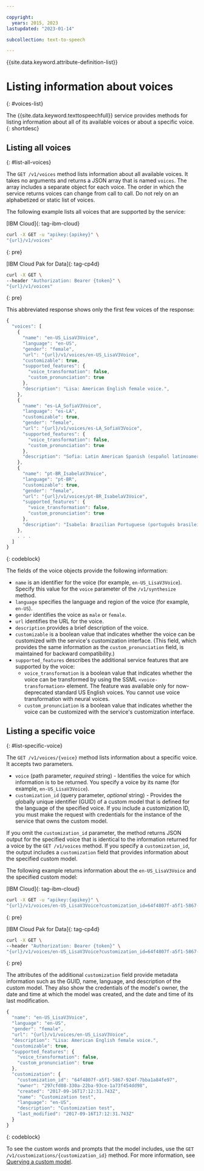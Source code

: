```yaml
---

copyright:
  years: 2015, 2023
lastupdated: "2023-01-14"

subcollection: text-to-speech

---
```


{{site.data.keyword.attribute-definition-list}}

# Listing information about voices
{: #voices-list}

The {{site.data.keyword.texttospeechfull}} service provides methods for listing information about all of its available voices or about a specific voice.
{: shortdesc}

## Listing all voices
{: #list-all-voices}

The `GET /v1/voices` method lists information about all available voices. It takes no arguments and returns a JSON array that is named `voices`. The array includes a separate object for each voice. The order in which the service returns voices can change from call to call. Do not rely on an alphabetized or static list of voices.

The following example lists all voices that are supported by the service:

[IBM Cloud]{: tag-ibm-cloud}

```bash
curl -X GET -u "apikey:{apikey}" \
"{url}/v1/voices"
```
{: pre}

[IBM Cloud Pak for Data]{: tag-cp4d}

```bash
curl -X GET \
--header "Authorization: Bearer {token}" \
"{url}/v1/voices"
```
{: pre}

This abbreviated response shows only the first few voices of the response:

```javascript
{
  "voices": [
    {
      "name": "en-US_LisaV3Voice",
      "language": "en-US",
      "gender": "female",
      "url": "{url}/v1/voices/en-US_LisaV3Voice",
      "customizable": true,
      "supported_features": {
        "voice_transformation": false,
        "custom_pronunciation": true
      },
      "description": "Lisa: American English female voice.",
    },
    {
      "name": "es-LA_SofiaV3Voice",
      "language": "es-LA",
      "customizable": true,
      "gender": "female",
      "url": "{url}/v1/voices/es-LA_SofiaV3Voice",
      "supported_features": {
        "voice_transformation": false,
        "custom_pronunciation": true
      },
      "description": "Sofia: Latin American Spanish (español latinoamericano) female voice."
    },
    {
      "name": "pt-BR_IsabelaV3Voice",
      "language": "pt-BR",
      "customizable": true,
      "gender": "female",
      "url": "{url}/v1/voices/pt-BR_IsabelaV3Voice",
      "supported_features": {
        "voice_transformation": false,
        "custom_pronunciation": true
      },
      "description": "Isabela: Brazilian Portuguese (português brasileiro) female voice."
    },
    . . .
  ]
}
```
{: codeblock}

The fields of the voice objects provide the following information:

-   `name` is an identifier for the voice (for example, `en-US_LisaV3Voice`). Specify this value for the `voice` parameter of the `/v1/synthesize` method.
-   `language` specifies the language and region of the voice (for example, `en-US`).
-   `gender` identifies the voice as `male` or `female`.
-   `url` identifies the URL for the voice.
-   `description` provides a brief description of the voice.
-   `customizable` is a boolean value that indicates whether the voice can be customized with the service's customization interface. (This field, which provides the same information as the `custom_pronunciation` field, is maintained for backward compatibility.)
-   `supported_features` describes the additional service features that are supported by the voice:
    -   `voice_transformation` is a boolean value that indicates whether the voice can be transformed by using the SSML `<voice-transformation>` element. The feature was available only for now-deprecated standard US English voices. You cannot use voice transformation with neural voices.
    -   `custom_pronunciation` is a boolean value that indicates whether the voice can be customized with the service's customization interface.

## Listing a specific voice
{: #list-specific-voice}

The `GET /v1/voices/{voice}` method lists information about a specific voice. It accepts two parameters.

-   `voice` (path parameter, *required* string) - Identifies the voice for which information is to be returned. You specify a voice by its name (for example, `en-US_LisaV3Voice`).
-   `customization_id` (query parameter, *optional* string) - Provides the globally unique identifier (GUID) of a custom model that is defined for the language of the specified voice. If you include a customization ID, you must make the request with credentials for the instance of the service that owns the custom model.

If you omit the `customization_id` parameter, the method returns JSON output for the specified voice that is identical to the information returned for a voice by the `GET /v1/voices` method. If you specify a `customization_id`, the output includes a `customization` field that provides information about the specified custom model.

The following example returns information about the `en-US_LisaV3Voice` and the specified custom model:

[IBM Cloud]{: tag-ibm-cloud}

```bash
curl -X GET -u "apikey:{apikey}" \
"{url}/v1/voices/en-US_LisaV3Voice?customization_id=64f4807f-a5f1-5867-924f-7bba1a84fe97"
```
{: pre}

[IBM Cloud Pak for Data]{: tag-cp4d}

```bash
curl -X GET \
--header "Authorization: Bearer {token}" \
"{url}/v1/voices/en-US_LisaV3Voice?customization_id=64f4807f-a5f1-5867-924f-7bba1a84fe97"
```
{: pre}

The attributes of the additional `customization` field provide metadata information such as the GUID, name, language, and description of the custom model. They also show the credentials of the model's owner, the date and time at which the model was created, and the date and time of its last modification.

```javascript
{
  "name": "en-US_LisaV3Voice",
  "language": "en-US",
  "gender": "female",
  "url": "{url}/v1/voices/en-US_LisaV3Voice",
  "description": "Lisa: American English female voice.",
  "customizable": true,
  "supported_features": {
    "voice_transformation": false,
    "custom_pronunciation": true
  },
  "customization": {
    "customization_id": "64f4807f-a5f1-5867-924f-7bba1a84fe97",
    "owner": "297cfd08-330a-22ba-93ce-1a73f454dd98",
    "created": "2017-09-16T17:12:31.743Z",
    "name": "Customization test",
    "language": "en-US",
    "description": "Customization test",
    "last_modified": "2017-09-16T17:12:31.743Z"
  }
}
```
{: codeblock}

To see the custom words and prompts that the model includes, use the `GET /v1/customizations/{customization_id}` method. For more information, see [Querying a custom model](/docs/text-to-speech?topic=text-to-speech-customModels#cuModelsQuery).
